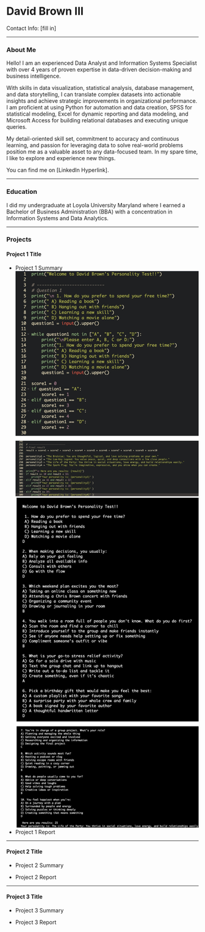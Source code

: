 # David Brown III
Contact Info: [fill in]

***

### About Me 
Hello! I am an experienced Data Analyst and Information Systems Specialist with over 4 years of proven expertise in data-driven decision-making and business intelligence.


With skills in data visualization, statistical analysis, database management, and data storytelling, I can translate complex datasets into actionable insights and achieve strategic improvements in organizational performance. I am proficient at using Python for automation and data creation, SPSS for statistical modeling, Excel for dynamic reporting and data modeling, and Microsoft Access for building relational databases and executing unique queries.


My detail-oriented skill set, commitment to accuracy and continuous learning, and passion for leveraging data to solve real-world problems position me as a valuable asset to any data-focused team. In my spare time, I like to explore and experience new things. 


You can find me on [LinkedIn Hyperlink].

***

### Education 
I did my undergraduate at Loyola University Maryland where I earned a Bachelor of Business Administration (BBA) with a concentration in Information Systems and Data Analytics.

***

### Projects

#### Project 1 Title
 - Project 1 Summary
 ![Python code!](/Images%20/Python%20Code.jpg)
 ![Final/Ran Python code](/Images%20/Python%20Results.jpg)
 - Project 1 Report
 
***

#### Project 2 Title
 - Project 2 Summary
 

 - Project 2 Report
 
***

#### Project 3 Title
 - Project 3 Summary
 

 - Project 3 Report
